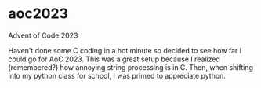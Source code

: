 # aoc2023
Advent of Code 2023

Haven't done some C coding in a hot minute so decided to see how far I could go for AoC 2023.
This was a great setup because I realized (remembered?) how annoying string processing is in C.
Then, when shifting into my python class for school, I was primed to appreciate python.
